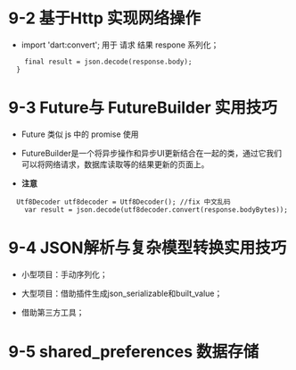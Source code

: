 


# 9-2 基于Http 实现网络操作

- import 'dart:convert'; 用于 请求 结果 respone 系列化；
```
    final result = json.decode(response.body);
  }
```

# 9-3 Future与 FutureBuilder 实用技巧

- Future 类似 js 中的 promise 使用

- FutureBuilder是一个将异步操作和异步UI更新结合在一起的类，通过它我们可以将网络请求，数据库读取等的结果更新的页面上。

- **注意**
```
  Utf8Decoder utf8decoder = Utf8Decoder(); //fix 中文乱码
    var result = json.decode(utf8decoder.convert(response.bodyBytes));
```

# 9-4 JSON解析与复杂模型转换实用技巧

- 小型项目：手动序列化；
- 大型项目：借助插件生成json_serializable和built_value；

- 借助第三方工具；

# 9-5 shared_preferences 数据存储